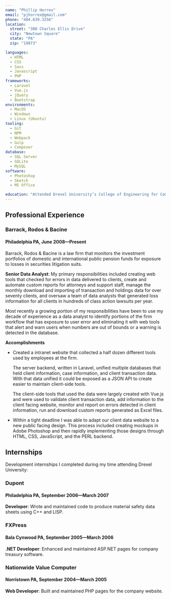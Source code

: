 ```yaml
---
name: "Phillip Horrex"
email: "pjhorrex@gmail.com"
phone: "484.639.3256"
location:
  street: "300 Charles Ellis Drive"
  city: "Newtown Square"
  state: "PA"
  zip: "19073"

languages:
  - HTML
  - CSS
  - Sass
  - Javascript
  - PHP
frameworks:
  - Laravel
  - Vue.js
  - jQuery
  - Bootstrap
environments:
  - MacOS
  - Windows
  - Linux (Ubuntu)
tooling:
  - Git
  - NPM
  - Webpack
  - Gulp
  - Composer
database:
  - SQL Server
  - SQLite
  - MySQL
software:
  - Photoshop
  - Sketch
  - MS Office

education: "Attended Drexel University’s College of Engineering for Computer Science Program from 2003&ndash;2008."
---
```


## Professional Experience

### Barrack, Rodos & Bacine
#### Philadelphia PA, June 2008&mdash;Present
Barrack, Rodos & Bacine is a law firm that monitors the investment portfolios of domestic and international public pension funds for exposure to losses in securities litigation suits.

**Senior Data Analyst**: My primary responsibilities included creating web tools that checked for errors in data delivered to clients, create and automate custom reports for attorneys and support staff, manage the monthly download and importing of transaction and holdings data for over seventy clients, and oversaw a team of data analysts that generated loss information for all clients in hundreds of class action lawsuits per year.

Most recently a growing portion of my responsibilities have been to use my decade of experience as a data analyst to identify portions of the firm workflow that has exposure to user error and eliminating it with web tools that alert and warn users when numbers are out of bounds or a warning is detected in the database.

**Accomplishments**

- Created a intranet website that collected a half dozen different tools used by employees at the firm.
 
  The server backend, written in Laravel, unified multiple databases that held client information, case information, and client transaction data. With that data unified it could be exposed as a JSON API to create easier to maintain client-side tools.
  
  The client-side tools that used the data were largely created with Vue.js and were used to validate client transaction data, add information to the client facing website, monitor and report on errors detected in client information, run and download custom reports generated as Excel files.

- Within a tight deadline I was able to adapt our client data website to a new public facing design. This process included creating mockups in Adobe Photoshop and then rapidly implementing those designs through HTML, CSS, JavaScript, and the PERL backend.


## Internships
Development internships I completed during my time attending Drexel University:

### Dupont
#### Philadelphia PA, September 2006&mdash;March 2007
**Developer**: Wrote and maintained code to produce material safety data sheets using C++ and LISP.

### FXPress
#### Bala Cynwood PA, September 2005&mdash;March 2006
**.NET Developer**: Enhanced and maintained ASP.NET pages for company treasury software.

### Nationwide Value Computer
#### Norristown PA, September 2004&mdash;March 2005
**Web Developer**: Built and maintained PHP pages for the company website.